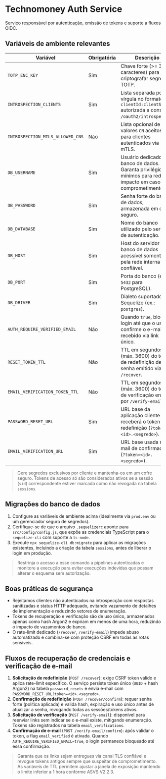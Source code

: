 # Technomoney Auth Service

Serviço responsável por autenticação, emissão de tokens e suporte a fluxos OIDC.

## Variáveis de ambiente relevantes

| Variável | Obrigatória | Descrição |
| --- | --- | --- |
| `TOTP_ENC_KEY` | Sim | Chave forte (>= 32 caracteres) para criptografar segredos TOTP. |
| `INTROSPECTION_CLIENTS` | Sim | Lista separada por vírgula no formato `clientId:clientSecret` autorizada a consultar `/oauth2/introspect`. |
| `INTROSPECTION_MTLS_ALLOWED_CNS` | Não | Lista opcional de valores `CN` aceitos para clientes autenticados via mTLS. |
| `DB_USERNAME` | Sim | Usuário dedicado do banco de dados. Garanta privilégios mínimos para reduzir impacto em caso de comprometimento. |
| `DB_PASSWORD` | Sim | Senha forte do banco de dados, armazenada em cofre seguro. |
| `DB_DATABASE` | Sim | Nome do banco utilizado pelo serviço de autenticação. |
| `DB_HOST` | Sim | Host do servidor de banco de dados acessível somente pela rede interna confiável. |
| `DB_PORT` | Sim | Porta do banco (ex.: `5432` para PostgreSQL). |
| `DB_DRIVER` | Sim | Dialeto suportado pelo Sequelize (ex.: `postgres`). |
| `AUTH_REQUIRE_VERIFIED_EMAIL` | Não | Quando `true`, bloqueia login até que o usuário confirme o e-mail recebido via link único. |
| `RESET_TOKEN_TTL` | Não | TTL em segundos (máx. 3600) do token de redefinição de senha emitido via `/recover`. |
| `EMAIL_VERIFICATION_TOKEN_TTL` | Não | TTL em segundos (máx. 3600) do token de verificação enviado por `/verify-email`. |
| `PASSWORD_RESET_URL` | Sim | URL base da aplicação cliente que receberá o token de redefinição (`?token=<id>.<segredo>`). |
| `EMAIL_VERIFICATION_URL` | Sim | URL base usada no e-mail de confirmação (`?token=<id>.<segredo>`). |

> Gere segredos exclusivos por cliente e mantenha-os em um cofre seguro. Tokens
> de acesso só são considerados ativos se a sessão (`sid`) correspondente estiver
> marcada como não revogada na tabela `sessions`.

## Migrações do banco de dados

1. Configure as variáveis de ambiente acima (idealmente via `prod.env` ou um gerenciador seguro de segredos).
2. Certifique-se de que o arquivo `.sequelizerc` aponte para `src/config/config.js`, que expõe as credenciais TypeScript para o `sequelize-cli` com suporte a `ts-node`.
3. Execute `npx sequelize-cli db:migrate` para aplicar as migrações existentes, incluindo a criação da tabela `sessions`, antes de liberar o login em produção.

> Restrinja o acesso a esse comando a pipelines autenticadas e monitore a execução para evitar execuções indevidas que possam alterar o esquema sem autorização.

## Boas práticas de segurança

* Rejeitamos clientes não autenticados na introspecção com respostas sanitizadas e status HTTP adequado, evitando vazamento de detalhes de implementação e reduzindo vetores de enumeração.
* Tokens de recuperação e verificação são de uso único, armazenados apenas como hash Argon2 e expiram em menos de uma hora, reduzindo o impacto de vazamentos de banco.
* O rate-limit dedicado (`/recover`, `/verify-email`) impede abuso automatizado e combina-se com proteção CSRF em todas as rotas sensíveis.

## Fluxos de recuperação de credenciais e verificação de e-mail

1. **Solicitação de redefinição** (`POST /recover`): exige CSRF token válido e aplica rate-limit específico. O serviço persiste token único (`UUID` + hash Argon2) na tabela `password_resets` e envia e-mail com `PASSWORD_RESET_URL?token=<id>.<segredo>`.
2. **Confirmação de redefinição** (`POST /recover/confirm`): requer senha forte (política aplicada) e valida hash, expiração e uso único antes de atualizar a senha, revogando todas as sessões/tokens ativos.
3. **Solicitação de verificação** (`POST /verify-email`): disponível para reenviar links sem indicar se o e-mail existe, mitigando enumeração. Tokens são registrados na tabela `email_verifications`.
4. **Confirmação de e-mail** (`POST /verify-email/confirm`): após validar o token, a flag `email_verified` é ativada. Quando `AUTH_REQUIRE_VERIFIED_EMAIL=true`, o login permanece bloqueado até essa confirmação.

> Garanta que os links sejam entregues via canal TLS confiável e revogue tokens antigos sempre que suspeitar de comprometimento. As variáveis de TTL permitem ajustar a janela de exposição mantendo o limite inferior a 1 hora conforme ASVS V2.2.3.
